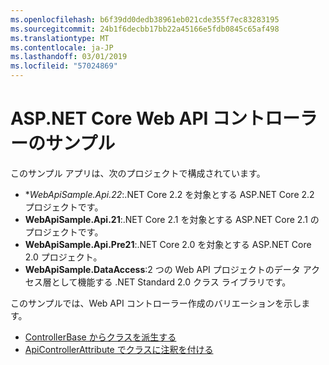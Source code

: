 ```yaml
---
ms.openlocfilehash: b6f39dd0dedb38961eb021cde355f7ec83283195
ms.sourcegitcommit: 24b1f6decbb17bb22a45166e5fdb0845c65af498
ms.translationtype: MT
ms.contentlocale: ja-JP
ms.lasthandoff: 03/01/2019
ms.locfileid: "57024869"
---
```

# <a name="aspnet-core-web-api-controller-sample"></a>ASP.NET Core Web API コントローラーのサンプル

このサンプル アプリは、次のプロジェクトで構成されています。

- **WebApiSample.Api.22*:.NET Core 2.2 を対象とする ASP.NET Core 2.2 プロジェクトです。
- **WebApiSample.Api.21**:.NET Core 2.1 を対象とする ASP.NET Core 2.1 のプロジェクトです。
- **WebApiSample.Api.Pre21**:.NET Core 2.0 を対象とする ASP.NET Core 2.0 プロジェクト。
- **WebApiSample.DataAccess**:2 つの Web API プロジェクトのデータ アクセス層として機能する .NET Standard 2.0 クラス ライブラリです。

このサンプルでは、Web API コントローラー作成のバリエーションを示します。

- [ControllerBase からクラスを派生する](https://docs.microsoft.com/aspnet/core/web-api#derive-class-from-controllerbase)
- [ApiControllerAttribute でクラスに注釈を付ける](https://docs.microsoft.com/aspnet/core/web-api#annotate-class-with-apicontrollerattribute)
